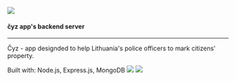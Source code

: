 ![](https://i.imgur.com/JlOG01h.jpg)
#### čyz app's backend server

----

Čyz - app designded to help Lithuania's police officers to mark citizens' property.

Built with: Node.js, Express.js, MongoDB
![](https://i.imgur.com/2yGuSaS.jpg)
![](https://i.imgur.com/UKF1wlH.jpg)
